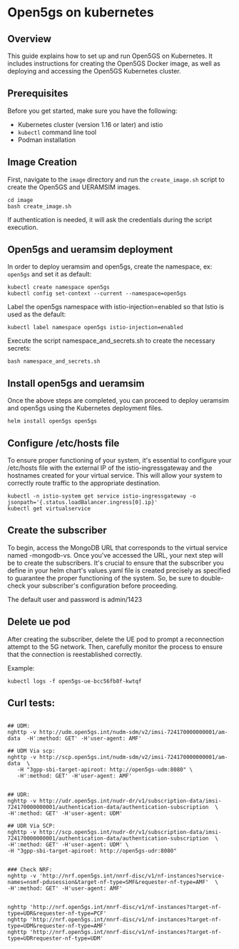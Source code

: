 
# Open5gs on kubernetes

## Overview
This guide explains how to set up and run Open5GS on Kubernetes. It includes instructions for creating the Open5GS Docker image, as well as deploying and accessing the Open5GS Kubernetes cluster.

## Prerequisites

Before you get started, make sure you have the following:

- Kubernetes cluster (version 1.16 or later) and istio
- `kubectl` command line tool
- Podman installation

## Image Creation
First, navigate to the `image` directory and run the `create_image.sh` script to create the Open5GS and UERAMSIM images.

```shell
cd image
bash create_image.sh
```
If authentication is needed, it will ask the credentials during the script execution.


## Open5gs and ueramsim deployment
In order to deploy ueramsim and open5gs, create the namespace, ex: `open5gs`  and set it as default:
```shell
kubectl create namespace open5gs
kubectl config set-context --current --namespace=open5gs
```

Label the open5gs namespace with istio-injection=enabled so that Istio is used as the default:
```shell
kubectl label namespace open5gs istio-injection=enabled
```

Execute the script namespace_and_secrets.sh to create the necessary secrets:
```shell
bash namespace_and_secrets.sh
```

## Install open5gs and ueramsim
Once the above steps are completed, you can proceed to deploy ueramsim and open5gs using the Kubernetes deployment files.
```shell
helm install open5gs open5gs
```

## Configure /etc/hosts file
To ensure proper functioning of your system, it's essential to configure your /etc/hosts file with the external IP of the istio-ingressgateway and the hostnames created for your virtual service. This will allow your system to correctly route traffic to the appropriate destination.
```shell
kubectl -n istio-system get service istio-ingressgateway -o jsonpath='{.status.loadBalancer.ingress[0].ip}'
kubectl get virtualservice
```

## Create the subscriber
To begin, access the MongoDB URL that corresponds to the virtual service named <prefix>-mongodb-vs. Once you've accessed the URL, your next step will be to create the subscribers. It's crucial to ensure that the subscriber you define in your helm chart's values.yaml file is created precisely as specified to guarantee the proper functioning of the system. So, be sure to double-check your subscriber's configuration before proceeding.

The default user and password is admin/1423


## Delete ue pod
After creating the subscriber, delete the UE pod to prompt a reconnection attempt to the 5G network. Then, carefully monitor the process to ensure that the connection is reestablished correctly.

Example:
```shell
kubectl logs -f open5gs-ue-bcc56fb8f-kwtqf
```

## Curl tests:
```shell

## UDM:
nghttp -v http://udm.open5gs.int/nudm-sdm/v2/imsi-724170000000001/am-data  -H':method: GET' -H'user-agent: AMF'

## UDM Via scp:
nghttp -v http://scp.open5gs.int/nudm-sdm/v2/imsi-724170000000001/am-data  \
   -H "3gpp-sbi-target-apiroot: http://open5gs-udm:8080" \
   -H':method: GET' -H'user-agent: AMF'


## UDR:
nghttp -v http://udr.open5gs.int/nudr-dr/v1/subscription-data/imsi-724170000000001/authentication-data/authentication-subscription  \
-H':method: GET' -H'user-agent: UDM'

## UDR Via SCP:
nghttp -v http://scp.open5gs.int/nudr-dr/v1/subscription-data/imsi-724170000000001/authentication-data/authentication-subscription  \
-H':method: GET' -H'user-agent: UDM' \
-H "3gpp-sbi-target-apiroot: http://open5gs-udr:8080"


### Check NRF:
nghttp -v 'http://nrf.open5gs.int/nnrf-disc/v1/nf-instances?service-names=nsmf-pdusession&target-nf-type=SMF&requester-nf-type=AMF'  \
-H':method: GET' -H'user-agent: AMF'


nghttp 'http://nrf.open5gs.int/nnrf-disc/v1/nf-instances?target-nf-type=UDR&requester-nf-type=PCF'
nghttp 'http://nrf.open5gs.int/nnrf-disc/v1/nf-instances?target-nf-type=UDM&requester-nf-type=AMF'
nghttp 'http://nrf.open5gs.int/nnrf-disc/v1/nf-instances?target-nf-type=UDRrequester-nf-type=UDM'

```
